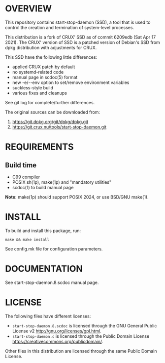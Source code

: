 OVERVIEW
========

This repository contains start-stop-daemon (SSD), a tool that is used
to control the creation and termination of system-level processes.

This distribution is a fork of CRUX' SSD as of commit 6209edb (Sat Apr
17 2021).  The CRUX' version of SSD is a patched version of Debian's
SSD from dpkg distribution with adjustments for CRUX.

This SSD have the following little differences:
  * applied CRUX patch by default
  * no systemd-related code
  * manual page in scdoc(5) format
  * new -e/--env option to set/remove environment variables
  * suckless-style build
  * various fixes and cleanups

See git log for complete/further differences.

The original sources can be downloaded from:
  1. https://git.dpkg.org/git/dpkg/dpkg.git
  2. https://git.crux.nu/tools/start-stop-daemon.git


REQUIREMENTS
============

Build time
----------
  * C99 compiler
  * POSIX sh(1p), make(1p) and "mandatory utilities"
  * scdoc(1) to build manual page

**Note:** make(1p) should support POSIX 2024, or use BSD/GNU make(1).

INSTALL
=======

To build and install this package, run:

    make && make install

See config.mk file for configuration parameters.


DOCUMENTATION
=============

See start-stop-daemon.8.scdoc manual page.


LICENSE
=======

The following files have different licenses:
  * `start-stop-daemon.8.scdoc` is licensed through the GNU General
    Public License v2 <http://gnu.org/licenses/gpl.html>.
  * `start-stop-daemon.c` is licensed through the Public Domain
    License <https://creativecommons.org/publicdomain/>.

Other files in this distribution are licensed through the same Public
Domain License.
